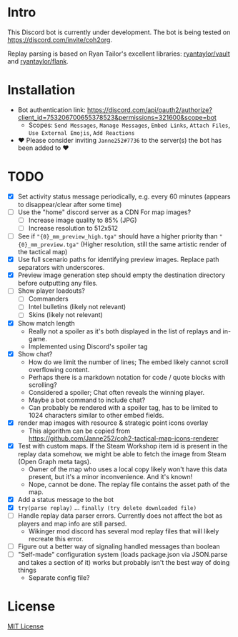 # Intro
This Discord bot is currently under development.
The bot is being tested on https://discord.com/invite/coh2org.

Replay parsing is based on Ryan Tailor's excellent libraries: [ryantaylor/vault](https://github.com/ryantaylor/vault) and [ryantaylor/flank](https://github.com/ryantaylor/flank).

# Installation
- Bot authentication link: https://discord.com/api/oauth2/authorize?client_id=753206700655378523&permissions=321600&scope=bot
    - Scopes: `Send Messages`, `Manage Messages`, `Embed Links`, `Attach Files`, `Use External Emojis`, `Add Reactions`
- ❤️ Please consider inviting `Janne252#7736` to the server(s) the bot has been added to ❤️
# TODO
- [x] Set activity status message periodically, e.g. every 60 minutes (appears to disappear/clear after some time)
- [ ] Use the "home" discord server as a CDN For map images?
    - [ ] Increase image quality to 85% (JPG)
    - [ ] Increase resolution to 512x512
- [ ] See if `"{0}_mm_preview_high.tga"` should have a higher priority than `"{0}_mm_preview.tga"` (Higher resolution, still the same artistic render of the tactical map)
- [x] Use full scenario paths for identifying preview images. Replace path separators with underscores.
- [x] Preview image generation step should empty the destination directory before outputting any files.
- [ ] Show player loadouts?
    - [ ] Commanders
    - [ ] Intel bulletins (likely not relevant)
    - [ ] Skins (likely not relevant)
- [x] Show match length
    - Really not a spoiler as it's both displayed in the list of replays and in-game.
    - Implemented using Discord's spoiler tag
- [x] Show chat?
    - How do we limit the number of lines; The embed likely cannot scroll overflowing content.
    - Perhaps there is a markdown notation for code / quote blocks with scrolling?
    - Considered a spoiler; Chat often reveals the winning player.
    - Maybe a bot command to include chat?
    - Can probably be rendered with a spoiler tag, has to be limited to 1024 characters similar to other embed fields.
- [x] render map images with resource & strategic point icons overlay
    - This algorithm can be copied from https://github.com/Janne252/coh2-tactical-map-icons-renderer
- [x] Test with custom maps. If the Steam Workshop item id is present in the replay data somehow, we might be able to fetch the image from Steam (Open Graph meta tags).
    - Owner of the map who uses a local copy likely won't have this data present, but it's a minor inconvenience. And it's known!
    - Nope, cannot be done. The replay file contains the asset path of the map.
- [x] Add a status message to the bot
- [x] `try(parse replay)` ... `finally (try delete downloaded file)`
- [ ] Handle replay data parser errors. Currently does not affect the bot as players and map info are still parsed.
    - Wikinger mod discord has several mod replay files that will likely recreate this error.
- [ ] Figure out a better way of signaling handled messages than boolean
- [ ] "Self-made" configuration system (loads package.json via JSON.parse and takes a section of it) works but probably isn't the best way of doing things
    - Separate config file?
# License
[MIT License](./LICENSE.txt)

